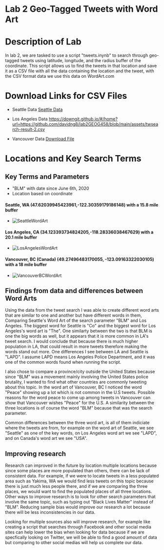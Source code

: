 # Lab 2 Geo-Tagged Tweets with Word Art

# Description of Lab

In lab 2, we are tasked to use a script "tweets.inynb" to search through geo-tagged tweets using latitude, longitude, and the radius buffer of the coordinate. 
This script allows us to find the tweets in that location and save it as a CSV file with all the data containing the location and the tweet, with the CSV format data we use this data on WordArt.com

# Download Links for CSV Files

* Seattle Data
[Seattle Data](https://github.com/davidng8/lab2GEOG458/blob/main/assets/twsearch-result-1.csv)

* Los Angeles Data
https://downgit.github.io/#/home?url=https://github.com/davidng8/lab2GEOG458/blob/main/assets/twsearch-result-2.csv

* Vancouver Data
<a id="raw-url" href="https://github.com/davidng8/lab2GEOG458/blob/main/assets/twsearch-result-3.csv">Download File</a>

# Locations and Key Search Terms
## Key Terms and Parameters

* "BLM" with date since June 6th, 2020
*  Location based on coordinate

#### Seattle, WA (47.62039945423961,-122.30359179186148) with a 15.8 mile buffer
* ![SeattleWordArt](https://github.com/davidng8/lab2GEOG458/blob/main/img/SeattleTweets.png)

#### Los Angeles, CA (34.123393734824205,-118.28336038467629) with a 20.1 mile buffer
* ![LosAngelesWordArt](https://github.com/davidng8/lab2GEOG458/blob/main/img/LosAngelesTweets.png)

#### Vancouver, BC (Canada) (49.27496483170055, -123.09163322030105) with a 18 mile buffer
* ![VancouverBCWordArt](https://github.com/davidng8/lab2GEOG458/blob/main/img/VancouverCanadaTweets.png)

## Findings from data and differences between Word Arts

Using the data from the tweet search I was able to create different word arts that are similar to one and another but have different words in them, Comparing Seattle's Word Art of the search parameter "BLM" and Los Angeles. The biggest word for Seattle is "Co" and the biggest word for Los Angeles's word art is "The". One similarty between the two is that BLM is one the big words as well, but it appears that it is more common in LA's tweet search. I would conclude that because there is much higher population in LA, that could result in more tweets therefore making the words stand out more. One differences I see between LA and Seattle is "LAPD". I assume LAPD means Los Angeles Police Department, and it was one of the common words found when running the script. 

I also chose to compare a province/city outside the United States because since "BLM" was a movement mainly involving the United States police brutality, I wanted to find what other countries are commonly tweeting about this topic. In the word art of Vancouver, BC I noticed the word "Peace" showing up a lot which is not common in the U.S tweets. Possible reasons for the word peace to come up among tweets in Vancouver can show that Vancouver wishes "Peace" for the U.S. A similarity between the three locations is of course the word "BLM" because that was the search parameter.

Common differences between the three word art, is all of them indiciate where the tweets are from, for example on the word art of Seattle, we see "Seattle" as one of the key words, on Los Angeles word art we see "LAPD", and on Canada's word art we see "USA". 

## Improving research 
Research can improved in the future by location multiple locations because since some places are more populated than others, there can be lack of consistent data. For example, if we were to locate tweets in a less populated area such as Yakima, WA we would find less tweets on this topic because there is just much less people there, and if we are comparing the three places, we would want to find the populated places of all three locations. Other ways to improve research is to look for other search parameters that involve the same topic, such as typing out "Black Lives Matter" instead of "BLM". Reducing sample bias would improve our research a lot because there will be less inconsistencies in our data. 

Looking for multiple sources also will improve research, for example like creating a script that searches through Facebook and other social media sites can help lower the bias when looking for data because if we are specfically looking on Twitter, we will be able to find a good amount of data but comparing to other social medias will help us complete our data. 
